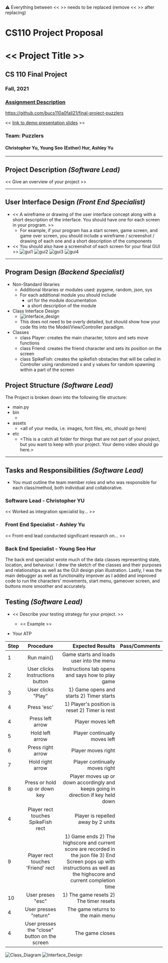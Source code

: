 :warning: Everything between << >> needs to be replaced (remove << >> after replacing)
# CS110 Project Proposal
# << Project Title >>
## CS 110 Final Project
### Fall, 2021
### [Assignment Description](https://docs.google.com/document/d/1H4R6yLL7som1lglyXWZ04RvTp_RvRFCCBn6sqv-82ps/edit#)

https://github.com/bucs110a0fall21/final-project-puzzlers

<< [link to demo presentation slides](#) >>

### Team: Puzzlers
#### Christopher Yu, Young Seo (Esther) Hur, Ashley Yu

***

## Project Description *(Software Lead)*
<< Give an overview of your project >>

***    

## User Interface Design *(Front End Specialist)*
* << A wireframe or drawing of the user interface concept along with a short description of the interface. You should have one for each screen in your program. >>
    * For example, if your program has a start screen, game screen, and game over screen, you should include a wireframe / screenshot / drawing of each one and a short description of the components
* << You should also have a screenshot of each screen for your final GUI >>
![gui1](etc/gui1.png)
![gui2](etc/gui2.png)
![gui3](etc/gui3.png)
![gui4](etc/gui4.png)


***        

## Program Design *(Backend Specialist)*
* Non-Standard libraries
    * Additional libraries or modules used: pygame, random, json, sys
    * For each additional module you should include
        * url for the module documentation
        * a short description of the module
* Class Interface Design
    * ![interface_design](etc/interface_design.jpg)
    * This does not need to be overly detailed, but should show how your code fits into the Model/View/Controller paradigm.
* Classes
    * class Player: creates the main character, totoro and sets move functions
    * class Friend: creates the friend character and sets its position on the screen
    * class SpikeFish: creates the spikefish obstacles that will be called in Controller using randomized x and y values for random spawning within a part of the screen

## Project Structure *(Software Lead)*

The Project is broken down into the following file structure:
* main.py
* bin
    * <all of your python files should go here>
* assets
    * <all of your media, i.e. images, font files, etc, should go here)
* etc
    * <This is a catch all folder for things that are not part of your project, but you want to keep with your project. Your demo video should go here.>

***

## Tasks and Responsibilities *(Software Lead)*
* You must outline the team member roles and who was responsible for each class/method, both individual and collaborative.

### Software Lead - Christopher YU

<< Worked as integration specialist by... >>

### Front End Specialist - Ashley Yu

<< Front-end lead conducted significant research on... >>

### Back End Specialist - Young Seo Hur

The back end specialist wrote much of the data classes representing state, location, and behaviour. I drew the sketch of the classes and their purposes and relationships as well as the GUI design plan illustration. Lastly, I was the main debugger as well as functionality improver as I added and improved code to run the characters' movements, start menu, gameover screen, and buttons more smoother and accurately. 

## Testing *(Software Lead)*
* << Describe your testing strategy for your project. >>
    * << Example >>

* Your ATP

| Step                  | Procedure     | Expected Results  | Pass/Comments |
| ----------------------|:-------------:| -----------------:| -------------- |
|  1  | Run main()  | Game starts and loads user into the menu  |   |
|  2  | User clicks Instructions button |  Instructions tab opens and says how to play game | |
|  3  | User clicks "Play"  | 1) Game opens and starts 2) Timer starts | |
|  4  | Press 'esc'  | 1) Player's position is reset 2) Timer is rest |  |
|  4  | Press left arrow  | Player moves left |  |
|  5  | Hold left arrow |  Player continually moves left |  |
|  6  | Press right arrow  | Player moves right |  |
|  7  | Hold right arrow  |  Player continually moves right |  |
|  8  | Press or hold up or down key | Player moves up or down accordingly and keeps going in direction if key held down |   |
|  4  | Player rect touches SpikeFish rect  | Player is repelled away by 2 units |  |
|  9  |  Player rect touches 'Friend' rect | 1) Game ends 2) The highscore and current score are recorded in the json file 3) End Screen pops up with instructions as well as the highscore and current completion time | |
|  10  | User preses "esc" | 1) The game resets 2) The timer resets  | |
|  4  | User presses "return"  | The game returns to the main menu |  |
|  4  | User presses the "close" button on the screen  | The game closes |  |

   

![Class_Diagram](etc/class_diagram.jpg)
![Interface_Design](etc/interface_design.jpg)
